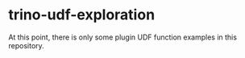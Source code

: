 # trino-udf-exploration

At this point, there is only some plugin UDF function examples in this repository.